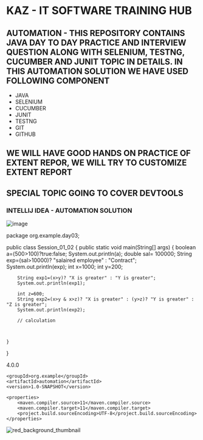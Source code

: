 # KAZ - IT SOFTWARE TRAINING HUB

## AUTOMATION - THIS REPOSITORY CONTAINS JAVA DAY TO DAY PRACTICE AND INTERVIEW QUESTION ALONG WITH SELENIUM, TESTNG, CUCUMBER AND JUNIT TOPIC IN DETAILS. IN THIS AUTOMATION SOLUTION WE HAVE USED FOLLOWING COMPONENT

* JAVA
* SELENIUM
* CUCUMBER
* JUNIT
* TESTNG
* GIT
* GITHUB
## WE WILL HAVE GOOD HANDS ON PRACTICE OF EXTENT REPOR,  WE WILL TRY TO CUSTOMIZE EXTENT REPORT
## SPECIAL TOPIC GOING TO COVER DEVTOOLS

### INTELLIJ IDEA - AUTOMATION SOLUTION

![image](https://github.com/shahnawazm786/automation/assets/49604292/7a8a7c8d-65c6-4692-95e5-e5009cc47a0b)


package org.example.day03;

public class Session_01_02 {
    public static void main(String[] args) {
        boolean a=(500>100)?true:false;
        System.out.println(a);
        double sal= 100000;
        String exp=(sal>10000)? "salaired employee" : "Contract";
        System.out.println(exp);
        int x=1000;
        int y=200;

        String exp1=(x>y)? "X is greater" : "Y is greater";
        System.out.println(exp1);

        int z=600;
        String exp2=(x>y & x>z)? "X is greater" : (y>z)? "Y is greater" : "Z is greater";
        System.out.println(exp2);

        // calculation



    }
}



<?xml version="1.0" encoding="UTF-8"?>
<project xmlns="http://maven.apache.org/POM/4.0.0"
         xmlns:xsi="http://www.w3.org/2001/XMLSchema-instance"
         xsi:schemaLocation="http://maven.apache.org/POM/4.0.0 http://maven.apache.org/xsd/maven-4.0.0.xsd">
    <modelVersion>4.0.0</modelVersion>

    <groupId>org.example</groupId>
    <artifactId>automation</artifactId>
    <version>1.0-SNAPSHOT</version>

    <properties>
        <maven.compiler.source>11</maven.compiler.source>
        <maven.compiler.target>11</maven.compiler.target>
        <project.build.sourceEncoding>UTF-8</project.build.sourceEncoding>
    </properties>


</project>


  ![red_background_thumbnail](https://github.com/shahnawazm786/automation/assets/49604292/3ea2c146-72f6-43e4-96d3-be659311b63d)


